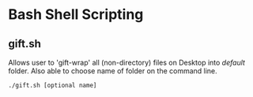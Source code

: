 # Bash Shell Scripting

## gift.sh

Allows user to 'gift-wrap' all (non-directory) files on Desktop into _default_ folder. Also able to choose name of folder on the command line. 

```
./gift.sh [optional name]

```
